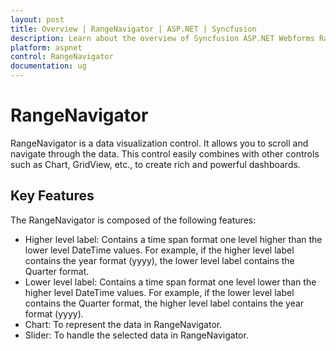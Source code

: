 ```yaml
---
layout: post
title: Overview | RangeNavigator | ASP.NET | Syncfusion
description: Learn about the overview of Syncfusion ASP.NET Webforms RangeNavigator control and more details.
platform: aspnet
control: RangeNavigator
documentation: ug
---
```


# RangeNavigator

RangeNavigator is a data visualization control.  It allows you to scroll and navigate through the data. This control easily combines with other controls such as Chart, GridView, etc., to create rich and powerful dashboards.

## Key Features

The RangeNavigator is composed of the following features: 

* Higher level label: Contains a time span format one level higher than the lower level DateTime values. For example, if the higher level label contains the year format (yyyy), the lower level label contains the Quarter format.
* Lower level label: Contains a time span format one level lower than the higher level DateTime values. For example, if the lower level label contains the Quarter format, the higher level label contains the year format (yyyy).
* Chart: To represent the data in RangeNavigator.
* Slider: To handle the selected data in RangeNavigator.

